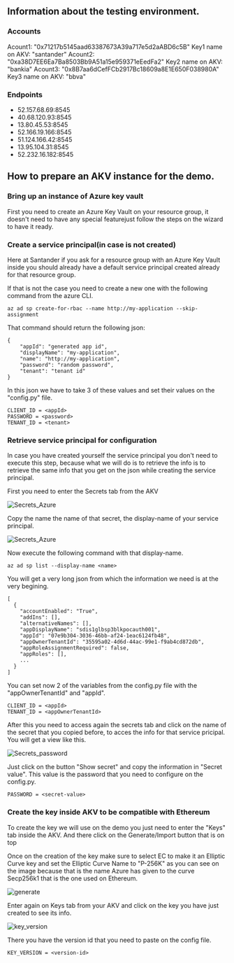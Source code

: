 ## Information about the testing environment.
### Accounts
Acount1: "0x71217b5145aad63387673A39a717e5d2aABD6c5B"
Key1 name on AKV: "santander"
Acount2: "0xa38D7EE6Ea7Ba8503Bb9A51a15e959371eEedFa2"
Key2 name on AKV: "bankia"
Acount3: "0x8B7aa6dCefFCb2917Bc18609a8E1E650F038980A"
Key3 name on AKV: "bbva"

### Endpoints
- 52.157.68.69:8545
- 40.68.120.93:8545
- 13.80.45.53:8545
- 52.166.19.166:8545
- 51.124.166.42:8545
- 13.95.104.31:8545
- 52.232.16.182:8545


## How to prepare an AKV instance for the demo.
### Bring up an instance of Azure key vault
First you need to create an Azure Key Vault on your resource group, it doesn't need to have any special featurejust follow the steps on the wizard to have it ready.

### Create a service principal(in case is not created)
Here at Santander if you ask for a resource group with an Azure Key Vault inside  you should already have a default service principal created already for that resource group.

If that is not the case you need to create a new one with the following command from the azure CLI.
```
az ad sp create-for-rbac --name http://my-application --skip-assignment
```
That command should return the following json:
```
{
    "appId": "generated app id",
    "displayName": "my-application",
    "name": "http://my-application",
    "password": "random password",
    "tenant": "tenant id"
}
```
In this json we have to take 3 of these values and set their values on the "config.py" file.
```
CLIENT_ID = <appId>
PASSWORD = <password>
TENANT_ID = <tenant>
```

### Retrieve service principal for configuration
In case you have created yourself the service principal you don't need to execute this step, because what we will do is to retrieve the info is to retrieve the same info that you get on the json while creating the service principal.

First you need to enter the Secrets tab from the AKV

![Secrets_Azure](./images_readme/Cap1.PNG)

Copy the name the name of that secret, the display-name of your service principal.

![Secrets_Azure](./images_readme/Cap3.PNG)

Now execute the following command with that display-name.
```
az ad sp list --display-name <name>
```

You will get a very long json from which the information we need is at the very begining.
```
[
  {
    "accountEnabled": "True",
    "addIns": [],
    "alternativeNames": [],
    "appDisplayName": "sdis1glbsp3blkpocauth001",
    "appId": "07e9b304-3036-46bb-af24-1eac6124fb48",
    "appOwnerTenantId": "35595a02-4d6d-44ac-99e1-f9ab4cd872db",
    "appRoleAssignmentRequired": false,
    "appRoles": [],
    ...
  }
]
```
You can set now 2 of the variables from the config.py file with the "appOwnerTenantId" and "appId".
```
CLIENT_ID = <appId>
TENANT_ID = <appOwnerTenantId>
```
After this you need to access again the secrets tab and click on the name of the secret that you copied before, to acces the info for that service pricipal.
You will get a view like this.

![Secrets_password](./images_readme/Cap2.PNG)

Just click on the button "Show secret" and copy the information in "Secret value". This value is the password that you need to configure on the config.py.

```
PASSWORD = <secret-value>
```

### Create the key inside AKV to be compatible with Ethereum
To create the key we will use on the demo you just need to enter the "Keys" tab inside the AKV. And there click on the Generate/Import button that is on top

Once on the creation of the key make sure to select EC to make it an Elliptic Curve key and set the Elliptic Curve Name to "P-256K" as you can see on the image because that is the name Azure has given to the curve Secp256k1 that is the one used on Ethereum.

![generate](./images_readme/Cap4.PNG)

Enter again on Keys tab from your AKV and click on the key you have just created to see its info.

![key_version](./images_readme/Cap5.PNG)

There you have the version id that you need to paste on the config file.

```
KEY_VERSION = <version-id>
```


